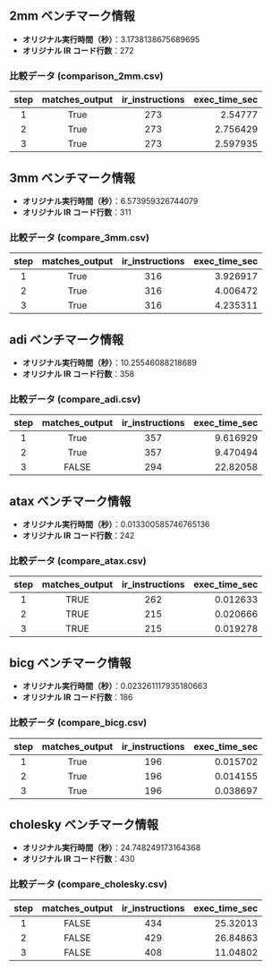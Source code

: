 ## 2mm ベンチマーク情報

- **オリジナル実行時間（秒）**：3.1738138675689695  
- **オリジナル IR コード行数**：272

### 比較データ (comparison_2mm.csv)

| step | matches_output | ir_instructions | exec_time_sec |
|:----:|:--------------:|:---------------:|--------------:|
| 1    | True           | 273             |       2.54777 |
| 2    | True           | 273             |       2.756429 |
| 3    | True           | 273             |       2.597935 |

## 3mm ベンチマーク情報

- **オリジナル実行時間（秒）**：6.573959326744079  
- **オリジナル IR コード行数**：311

### 比較データ (compare_3mm.csv)

| step | matches_output | ir_instructions | exec_time_sec |
|:----:|:--------------:|:---------------:|--------------:|
| 1    | True           | 316             | 3.926917      |
| 2    | True           | 316             | 4.006472      |
| 3    | True           | 316             | 4.235311      |

## adi ベンチマーク情報

- **オリジナル実行時間（秒）**：10.25546088218689  
- **オリジナル IR コード行数**：358

### 比較データ (compare_adi.csv)

| step | matches_output | ir_instructions | exec_time_sec |
|:----:|:--------------:|:---------------:|--------------:|
| 1    | True           | 357             |       9.616929 |
| 2    | True           | 357             |       9.470494 |
| 3    | FALSE           | 294             |      22.82058 |

## atax ベンチマーク情報

- **オリジナル実行時間（秒）**：0.013300585746765136  
- **オリジナル IR コード行数**：242

### 比較データ (compare_atax.csv)

| step | matches_output | ir_instructions | exec_time_sec |
|:----:|:--------------:|:---------------:|--------------:|
| 1    | TRUE           | 262             | 0.012633      |
| 2    | TRUE           | 215             | 0.020666      |
| 3    | TRUE           | 215             | 0.019278      |

## bicg ベンチマーク情報

- **オリジナル実行時間（秒）**：0.023261117935180663  
- **オリジナル IR コード行数**：186

### 比較データ (compare_bicg.csv)

| step | matches_output | ir_instructions | exec_time_sec |
|:----:|:--------------:|:---------------:|--------------:|
| 1    | True           | 196             | 0.015702      |
| 2    | True           | 196             | 0.014155      |
| 3    | True           | 196             | 0.038697      | 

## cholesky ベンチマーク情報

- **オリジナル実行時間（秒）**：24.748249173164368  
- **オリジナル IR コード行数**：430

### 比較データ (compare_cholesky.csv)

| step | matches_output | ir_instructions | exec_time_sec |
|:----:|:--------------:|:---------------:|--------------:|
| 1    | FALSE           | 434             | 25.32013      |
| 2    | FALSE           | 429             | 26.84863      |
| 3    | FALSE           | 408             | 11.04802      | 
